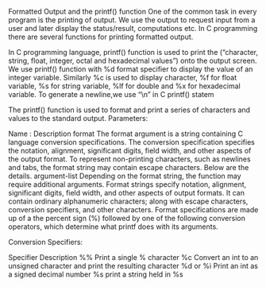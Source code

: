 Formatted Output and the printf() function
One of the common task in every program is the printing of output. We use the output to request input from a user and later display the status/result, computations etc. In C programming there are several functions for printing formatted output.

In C programming language, printf() function is used to print the (“character, string, float, integer, octal and hexadecimal values”) onto the output screen.
We use printf() function with %d format specifier to display the value of an integer variable.
Similarly %c is used to display character, %f for float variable, %s for string variable, %lf for double and %x for hexadecimal variable.
To generate a newline,we use “\n” in C printf() statem

The printf() function is used to format and print a series of characters and values to the standard output.
Parameters:

Name	: Description
format	The format argument is a string containing C language conversion specifications. The conversion specification specifies the notation, alignment, significant digits, field width, and other aspects of the output format. To represent non-printing characters, such as newlines and tabs, the format string may contain escape characters. Below are the details.
argument-list	Depending on the format string, the function may require additional arguments.
Format strings specify notation, alignment, significant digits, field width, and other aspects of output formats. It can contain ordinary alphanumeric characters; along with escape characters, conversion specifiers, and other characters. Format specifications are made up of a the percent sign (%) followed by one of the following conversion operators, which determine what printf does with its arguments.

Conversion Specifiers:

Specifier	Description
%%	Print a single % character
%c	Convert an int to an unsigned character and print the resulting character
%d or %i	Print an int as a signed decimal number
%s  print a string held in %s
